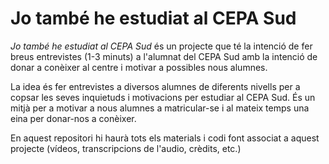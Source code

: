 # Jo també he estudiat al CEPA Sud

*Jo també he estudiat al CEPA Sud* és un projecte que té la intenció de fer breus entrevistes (1-3 minuts) a l'alumnat del CEPA Sud amb la intenció de donar a conèixer al centre i motivar a possibles nous alumnes.

La idea és fer entrevistes a diversos alumnes de diferents nivells per a copsar les seves inquietuds i motivacions per estudiar al CEPA Sud. És un mitjà per a motivar a nous alumnes a matricular-se i al mateix temps una eina per donar-nos a conèixer.

En aquest repositori hi haurà tots els materials i codi font associat a aquest projecte (vídeos, transcripcions de l'audio, crèdits, etc.)

